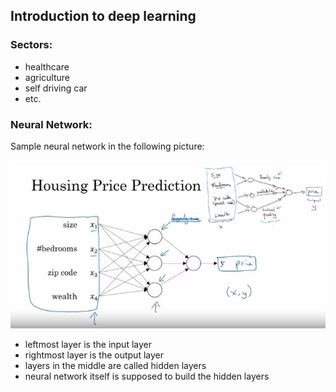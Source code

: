 ## Introduction to deep learning

### Sectors:
- healthcare
- agriculture
- self driving car
- etc.

### Neural Network:

Sample neural network in the following picture:

![neural-network](img/neural-network.JPG)

- leftmost layer is the input layer
- rightmost layer is the output layer
- layers in the middle are called hidden layers
- neural network itself is supposed to build the hidden layers

